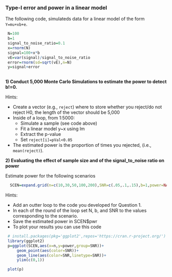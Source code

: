 

### Type-I error and power in a linear model

The following code, simulateds data for a linear model of the form `Y=mu+xb+e`.

```r
 N=100
 b=1
 signal_to_noise_ratio=0.1
 x=rnorm(N)
 signal=100+x*b 
 vE=var(signal)/signal_to_noise_ratio
 error=rnorm(sd=sqrt(vE),n=N) 
 y=signal+error
 
```

**1) Conduct 5,000 Monte Carlo Simulations to estimate the power to detect b!=0.**

Hints:

  - Create a vector (e.g., `reject`) where to store whether you reject/do not reject H0, the length of the vector should be 5,000
  - Inside of a loop, from 1:5000:
     - Simulate a sample (see code above)
     - Fit a linear model y~x using lm
     - Extract the p-value
     - Set `reject[i]=pVal<0.05`
   - The estimated power is the proportion of times you rejected, (i.e., `mean(reject)`).
   


**2) Evaluating the effect of sample size and of the signal_to_noise ratio on power**

Estimate power for the following scenarios

```r
  SCEN=expand.grid(n=c(10,30,50,100,200),SNR=c(.05,.1,.15),b=1,power=NA) # SNR=signal_to_noise_ratio
```

Hints: 
 
 - Add an outter loop to the code you developed for Question 1. 
 - In each of the round of the loop set N, b, and SNR to the values corresponding to the scenario.
 - Save the estimated power in SCEN$pwr
 - To plot your results you can use this code

```r
 # install.packages(pkg='ggplot2',repos='https://cran.r-project.org/')
 library(ggplot2)
 p=ggplot(SCEN,aes(x=n,y=power,group=SNR))+
     geom_point(aes(color=SNR))+
     geom_line(aes(color=SNR,linetype=SNR))+
     ylim(c(0,1))

 plot(p)
```

